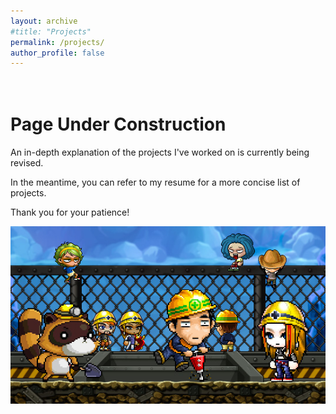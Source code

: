 ```yaml
---
layout: archive
#title: "Projects"
permalink: /projects/
author_profile: false
---
```


<br />Page Under Construction
======
An in-depth explanation of the projects I've worked on is currently being revised.

In the meantime, you can refer to my resume for a more concise list of projects.

Thank you for your patience!



![](/images/Construction.jpg)


